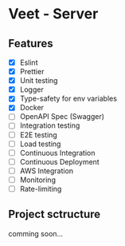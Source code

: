 # Veet - Server

## Features

- [x] Eslint
- [x] Prettier
- [x] Unit testing
- [x] Logger
- [x] Type-safety for env variables
- [x] Docker
- [ ] OpenAPI Spec (Swagger)
- [ ] Integration testing
- [ ] E2E testing
- [ ] Load testing
- [ ] Continuous Integration
- [ ] Continuous Deployment
- [ ] AWS Integration
- [ ] Monitoring
- [ ] Rate-limiting

## Project sctructure

comming soon...
